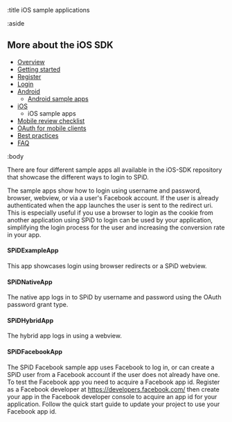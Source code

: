 :title iOS sample applications

:aside

## More about the iOS SDK

- [Overview](/mobile/overview/)
- [Getting started](/mobile/mobile-development/)
- [Register](/mobile/register/)
- [Login](/mobile/login/)
- [Android](/sdks/android/)
    - [Android sample apps](/sdks/android/sample-apps/)
- [iOS](/sdks/ios/)
    - iOS sample apps
- [Mobile review checklist](/mobile/reviews/)
- [OAuth for mobile clients](/mobile/oauth-authentication-on-mobile-devices/)
- [Best practices](/mobile/best-practices/)
- [FAQ](/mobile/faq/)

:body

There are four different sample apps all available in the iOS-SDK repository that showcase the different ways to login to SPiD.

The sample apps show how to login using username and password, browser, webview, or via a user's Facebook account. If the user is already authenticated when the app launches the user is sent to the redirect uri. This is especially useful if you use a browser to login as the cookie from another application using SPiD to login can be used by your application, simplifying the login process for the user and increasing the conversion rate in your app.

#### SPiDExampleApp

This app showcases login using browser redirects or a SPiD webview.

#### SPiDNativeApp

The native app logs in to SPiD by username and password using the OAuth password grant type.

#### SPiDHybridApp

The hybrid app logs in using a webview.

#### SPiDFacebookApp

The SPiD Facebook sample app uses Facebook to log in, or can create a SPiD user from a Facebook account if the user does not already have one. To test the Facebook app you need to acquire a Facebook app id. Register as a Facebook developer at https://developers.facebook.com/ then create your app in the Facebook developer console to acquire an app id for your application. Follow the quick start guide to update your project to use your Facebook app id.